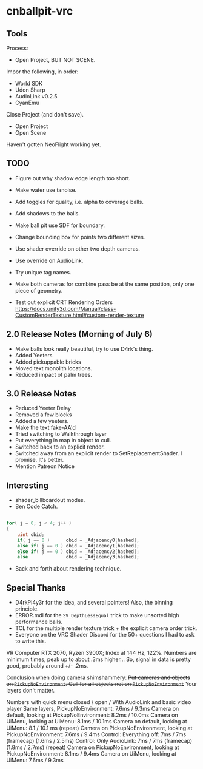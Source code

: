 # cnballpit-vrc

## Tools

Process:
 * Open Project, BUT NOT SCENE.

Impor the following, in order:
 * World SDK
 * Udon Sharp
 * AudioLink v0.2.5
 * CyanEmu
 
Close Project (and don't save).

 * Open Project
 * Open Scene

Haven't gotten NeoFlight working yet.

## TODO
 * Figure out why shadow edge length too short.
 * Make water use tanoise.
 * Add toggles for quality, i.e. alpha to coverage balls.
 * Add shadows to the balls.
 * Make ball pit use SDF for boundary.

 * Change bounding box for points two different sizes.
 * Use shader override on other two depth cameras.
 * Use override on AudioLink.
 * Try unique tag names.
 * Make both cameras for combine pass be at the same position, only one piece of geometry.
 * Test out explicit CRT Rendering Orders https://docs.unity3d.com/Manual/class-CustomRenderTexture.html#custom-render-texture



## 2.0 Release Notes (Morning of July 6)
 * Make balls look really beautiful, try to use D4rk's thing.
 * Added Yeeters
 * Added pickuppable bricks
 * Moved text monolith locations.
 * Reduced impact of palm trees.
 
## 3.0 Release Notes
 * Reduced Yeeter Delay
 * Removed a few blocks
 * Added a few yeeters.
 * Make the text fake-AA'd
 * Tried switching to Walkthrough layer
 * Put everything in map in object to cull.
 * Switched back to an explicit render.
 * Switched away from an explicit render to SetReplacementShader.  I promise. It's better.
 * Mention Patreon Notice
 
 
## Interesting
 * shader_billboardout modes.
 * Ben Code Catch.
```glsl
 
for( j = 0; j < 4; j++ )
{
	uint obid;
	if( j == 0 )      obid = _Adjacency0[hashed];
	else if( j == 0 ) obid = _Adjacency1[hashed];
	else if( j == 0 ) obid = _Adjacency2[hashed];
	else              obid = _Adjacency3[hashed];
```
 * Back and forth about rendering technique.

## Special Thanks
 * D4rkPl4y3r for the idea, and several pointers!  Also, the binning principle.
 * ERROR.mdl for the `SV_DepthLessEqual` trick to make unsorted high performance balls.
 * TCL for the multiple render texture trick + the explicit camera order trick.
 * Everyone on the VRC Shader Discord for the 50+ questions I had to ask to write this.

VR Computer RTX 2070, Ryzen 3900X; Index at 144 Hz, 122%. Numbers are minimum times, peak up to about .3ms higher... So, signal in data is pretty good, probably around +/- .2ms. 

Conclusion when doing camera shimshammery: ~~Put cameras and objects on `PickupNoEnvironment`.  Cull for all objects not on `PickupNoEnvironment`~~ Your layers don't matter. 

Numbers with quick menu closed / open / With AudioLink and basic video player
Same layers, PickupNoEnvironment: 7.6ms / 9.3ms
Camera on default, looking at PickupNoEnvironment: 8.2ms / 10.0ms
Camera on UiMenu, looking at UiMenu: 8.1ms / 10.1ms
Camera on default, looking at UiMenu: 8.1 / 10.1 ms
(repeat) Camera on PickupNoEnvironment, looking at PickupNoEnvironment: 7.6ms / 9.4ms
Control: Everything off:  7ms / 7ms (framecap) (1.6ms / 2.5ms)
Control: Only AudioLink: 7ms / 7ms (framecap) (1.8ms / 2.7ms)
(repeat) Camera on PickupNoEnvironment, looking at PickupNoEnvironment: 8.1ms / 9.4ms
Camera on UiMenu, looking at UiMenu: 7.6ms / 9.3ms
